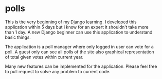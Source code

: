 # polls

This is the very beginning of my Django learning. I developed this application within 5 days but i know for an expert it shouldn't take more than 1 day. A new Django beginner can use this application to understand basic things.

The application is a poll manager where only logged in user can vote for a poll. A guest only can see all polls of the site also graphical representation of total given votes within current year.

Many new features can be implemented for the application. Please feel free to pull request to solve any problem to current code. 